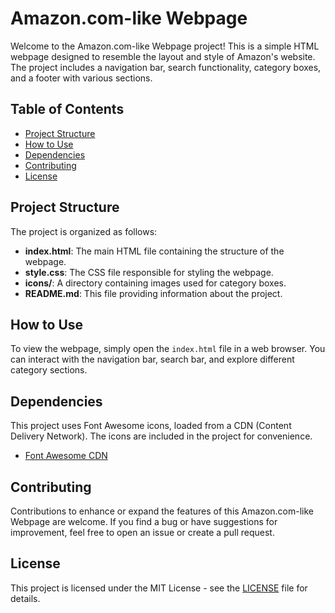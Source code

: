 # Amazon.com-like Webpage

Welcome to the Amazon.com-like Webpage project! This is a simple HTML webpage designed to resemble the layout and style of Amazon's website. The project includes a navigation bar, search functionality, category boxes, and a footer with various sections.

## Table of Contents

- [Project Structure](#project-structure)
- [How to Use](#how-to-use)
- [Dependencies](#dependencies)
- [Contributing](#contributing)
- [License](#license)

## Project Structure

The project is organized as follows:

- **index.html**: The main HTML file containing the structure of the webpage.
- **style.css**: The CSS file responsible for styling the webpage.
- **icons/**: A directory containing images used for category boxes.
- **README.md**: This file providing information about the project.

## How to Use

To view the webpage, simply open the `index.html` file in a web browser. You can interact with the navigation bar, search bar, and explore different category sections.

## Dependencies

This project uses Font Awesome icons, loaded from a CDN (Content Delivery Network). The icons are included in the project for convenience.

- [Font Awesome CDN](https://cdnjs.cloudflare.com/ajax/libs/font-awesome/6.5.1/css/all.min.css)

## Contributing

Contributions to enhance or expand the features of this Amazon.com-like Webpage are welcome. If you find a bug or have suggestions for improvement, feel free to open an issue or create a pull request.

## License

This project is licensed under the MIT License - see the [LICENSE](LICENSE) file for details.
